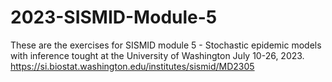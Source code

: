 # 2023-SISMID-Module-5
These are the exercises for SISMID module 5 - Stochastic epidemic models with inference tought at the University of Washington July 10-26, 2023. 
https://si.biostat.washington.edu/institutes/sismid/MD2305
